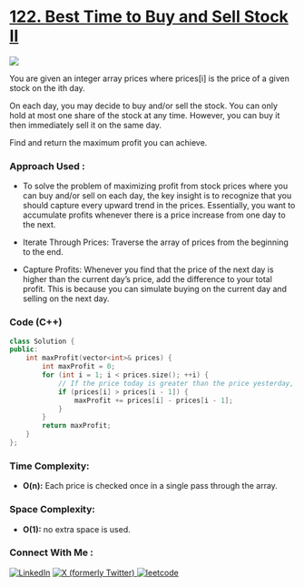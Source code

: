 # [122. Best Time to Buy and Sell Stock II](https://leetcode.com/problems/best-time-to-buy-and-sell-stock-ii/description/)

![](https://badgen.net/badge/Level/Medium/yellow)

You are given an integer array prices where prices[i] is the price of a given stock on the ith day.

On each day, you may decide to buy and/or sell the stock. You can only hold at most one share of the stock at any time. However, you can buy it then immediately sell it on the same day.

Find and return the maximum profit you can achieve.

### Approach Used :

-   To solve the problem of maximizing profit from stock prices where you can buy and/or sell on each day, the key insight is to recognize that you should capture every upward trend in the prices. Essentially, you want to accumulate profits whenever there is a price increase from one day to the next.

-   Iterate Through Prices: Traverse the array of prices from the beginning to the end.
-   Capture Profits: Whenever you find that the price of the next day is higher than the current day’s price, add the difference to your total profit. This is because you can simulate buying on the current day and selling on the next day.

### Code (C++)

```cpp
class Solution {
public:
    int maxProfit(vector<int>& prices) {
        int maxProfit = 0;
        for (int i = 1; i < prices.size(); ++i) {
            // If the price today is greater than the price yesterday, capture the profit
            if (prices[i] > prices[i - 1]) {
                maxProfit += prices[i] - prices[i - 1];
            }
        }
        return maxProfit;
    }
};

```

### Time Complexity:
- **O(n):** Each price is checked once in a single pass through the array.

### Space Complexity:
- **O(1):** no extra space is used.


### Connect With Me : 

<a href="https://www.linkedin.com/in/shivam-ray-b4306524a/" target="_blank"><img src="https://img.shields.io/badge/LinkedIn-0077B5?style=for-the-badge&logo=linkedin&logoColor=white" alt="LinkedIn"></a>
<a href="https://x.com/rai_shivam11/" target="_blank"><img src="https://img.shields.io/badge/Twitter-1DA1F2?style=for-the-badge&logo=twitter&logoColor=white" alt="X (formerly Twitter)">
</a>
<a href="https://leetcode.com/u/shrunited0702/" target="_blank"><img src="https://img.shields.io/badge/LeetCode-000000?style=for-the-badge&logo=LeetCode&logoColor=#d16c06" alt="leetcode">
</a>